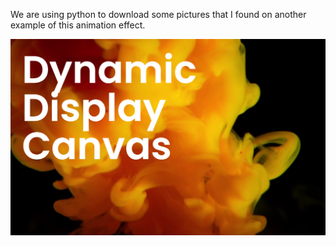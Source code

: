 We are using python to download some pictures that I found on another example of this animation effect. 

![Site](./cover.png)